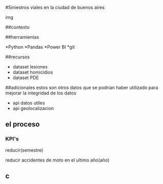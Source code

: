 #Siniestros viales en la ciudad de buenos aires

img

##contexto





##herramientas

*Python
*Pandas
*Power BI
*git

##recursos

* dataset lesiones
* dataset homicidios
* dataset PDE

##adicionales
   estos son otros datos que se podrian haber utilizado para mejorar la integridad de los datos

* api datos utiles
* api geolocalizacion

## el proceso







### KPI's

reducir(semestre)



reducir accidentes de moto en el ultimo año(año)



## c